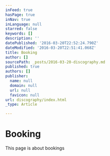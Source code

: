 ```yaml
---
inFeed: true
hasPage: true
inNav: true
inLanguage: null
starred: false
keywords: []
description: ''
datePublished: '2016-03-20T22:52:24.790Z'
dateModified: '2016-03-20T22:51:41.068Z'
title: Booking
author: []
sourcePath: _posts/2016-03-20-discography.md
published: true
authors: []
publisher:
  name: null
  domain: null
  url: null
  favicon: null
url: discography/index.html
_type: Article

---
```

# Booking

This page is about bookings